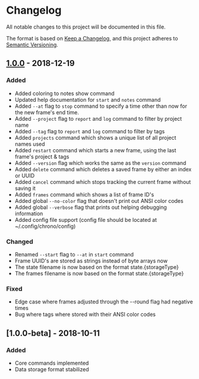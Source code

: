 # Changelog

All notable changes to this project will be documented in this file.

The format is based on [Keep a Changelog](https://keepachangelog.com/en/1.0.0/),
and this project adheres to [Semantic Versioning](https://semver.org/spec/v2.0.0.html).

## [1.0.0] - 2018-12-19
### Added
- Added coloring to notes show command
- Updated help documentation for `start` and `notes` command
- Added `--at` flag to `stop` command to specify a time other than now for the new frame's end time.
- Added `--project` flag to `report` and `log` command to filter by project name
- Added `--tag` flag to `report` and `log` command to filter by tags
- Added `projects` command which shows a unique list of all project names used
- Added `restart` command which starts a new frame, using the last frame's project & tags
- Added `--version` flag which works the same as the `version` command
- Added `delete` command which deletes a saved frame by either an index or UUID
- Added `cancel` command which stops tracking the current frame without saving it
- Added `frames` command which shows a list of frame ID's
- Added global `--no-color` flag that doesn't print out ANSI color codes
- Added global `--verbose` flag that prints out helping debugging information
- Added config file support (config file should be located at ~/.config/chrono/config)


### Changed
- Renamed `--start` flag to `--at` in `start` command
- Frame UUID's are stored as strings instead of byte arrays now
- The state filename is now based on the format state.{storageType}
- The frames filename is now based on the format state.{storageType}

### Fixed
- Edge case where frames adjusted through the --round flag had negative times
- Bug where tags where stored with their ANSI color codes

## [1.0.0-beta] - 2018-10-11
### Added
- Core commands implemented
- Data storage format stabilized

[Unreleased]: https://github.com/gochrono/chrono/compare/v1.0.0-beta...HEAD
[1.0.0]: https://github.com/gochrono/chrono/compare/v1.0.0-beta...v1.0.0
